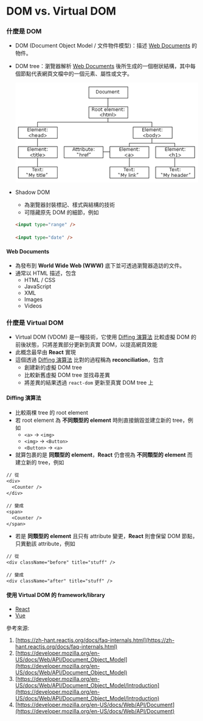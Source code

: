 # DOM vs. Virtual DOM

### 什麼是 DOM

- DOM (Document Object Model / 文件物件模型)：描述 [Web Documents](#web-documents) 的物件。
- DOM tree：瀏覽器解析 [Web Documents](#web-documents) 後所生成的一個樹狀結構，其中每個節點代表網頁文檔中的一個元素、屬性或文字。

  ![alt text](./pic_htmltree.gif)

- Shadow DOM

  - 為瀏覽器封裝標記、樣式與結構的技術
  - 可隱藏原先 DOM 的細節，例如

  ```html
  <input type="range" />

  <input type="date" />
  ```

#### Web Documents

- 為發布到 **World Wide Web (WWW)** 底下並可透過瀏覽器造訪的文件。
- 通常以 HTML 描述，包含
  - HTML / CSS
  - JavaScript
  - XML
  - Images
  - Videos

### 什麼是 Virtual DOM

- Virtual DOM (VDOM) 是一種技術，它使用 [Diffing 演算法](#diffing-演算法) 比較虛擬 DOM 的前後狀態，只將差異部分更新到真實 DOM，以提高網頁效能
- 此概念最早由 **React** 實現
- 這個透過 [Diffing 演算法](#diffing-演算法) 比對的過程稱為 **reconciliation**，包含
  - 創建新的虛擬 DOM tree
  - 比較新舊虛擬 DOM tree 並找尋差異
  - 將差異的結果透過 `react-dom` 更新至真實 DOM tree 上

#### Diffing 演算法

- 比較兩棵 tree 的 root element
- 若 root element 為 **不同類型的 element** 時則直接銷毀並建立新的 tree，例如
  - `<a>` → `<img>`
  - `<img>` → `<Button>`
  - `<Button>` → `<a>`
- 就算包裹的是 **同類型的 element**，**React** 仍會視為 **不同類型的 element** 而建立新的 tree，例如

```tsx
// 從
<div>
  <Counter />
</div>

// 變成
<span>
  <Counter />
</span>
```

- 若是 **同類型的 element** 且只有 attribute 變更，**React** 則會保留 DOM 節點，只異動該 attribute，例如

```tsx
// 從
<div className="before" title="stuff" />

// 變成
<div className="after" title="stuff" />
```

#### 使用 Virtual DOM 的 framework/library

- [React](https://zh-hant.reactjs.org/)
- [Vue](https://vuejs.org/)

參考來源:

1. [https://zh-hant.reactjs.org/docs/faq-internals.html](https://zh-hant.reactjs.org/docs/faq-internals.html)
2. [https://developer.mozilla.org/en-US/docs/Web/API/Document_Object_Model](https://developer.mozilla.org/en-US/docs/Web/API/Document_Object_Model)
3. [https://developer.mozilla.org/en-US/docs/Web/API/Document_Object_Model/Introduction](https://developer.mozilla.org/en-US/docs/Web/API/Document_Object_Model/Introduction)
4. [https://developer.mozilla.org/en-US/docs/Web/API/Document](https://developer.mozilla.org/en-US/docs/Web/API/Document)
